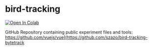 # bird-tracking

[![Open In Colab](https://colab.research.google.com/assets/colab-badge.svg)](https://colab.research.google.com/drive/1bDilg4cmXFa8HCKHbsZ_p16p0vrhLyu0?usp=sharing)


GitHub Repository containing public experiment files and tools:
https://github.com/vuejs/vue](https://github.com/szazo/bird-tracking-bytetrack
